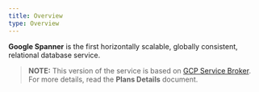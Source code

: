 ```yaml
---
title: Overview
type: Overview
---
```


**Google Spanner** is the first horizontally scalable, globally consistent, relational database service.

>**NOTE:** This version of the service is based on [GCP Service Broker](https://github.com/GoogleCloudPlatform/gcp-service-broker/).
For more details, read the **Plans Details** document.
